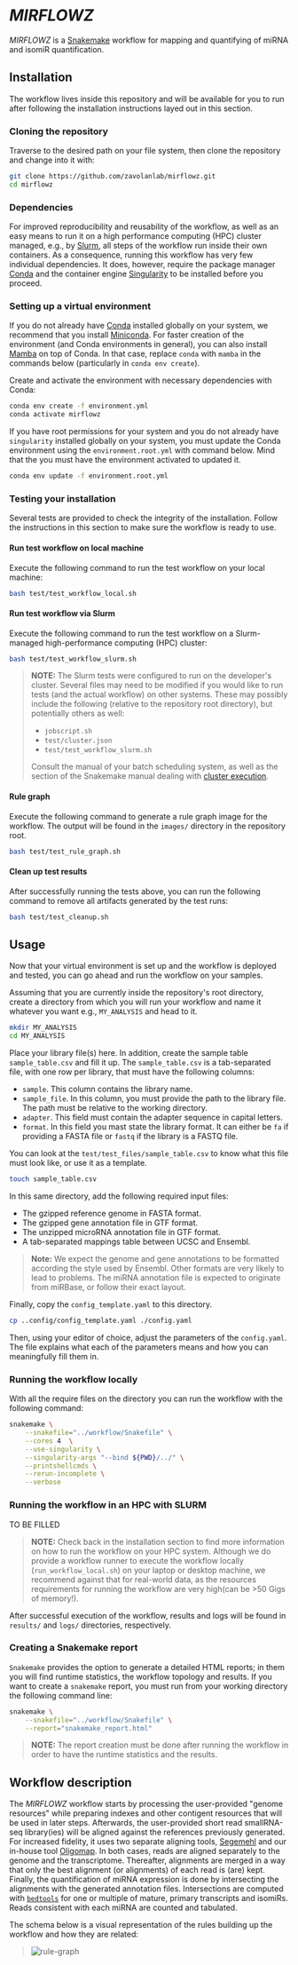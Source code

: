 # _MIRFLOWZ_

_MIRFLOWZ_ is a [Snakemake][snakemake] workflow for mapping and 
quantifying of miRNA and isomiR quantification.

## Installation

The workflow lives inside this repository and will be available for you to run
after following the installation instructions layed out in this section.

### Cloning the repository

Traverse to the desired path on your file system, then clone the repository and
change into it with:

```bash
git clone https://github.com/zavolanlab/mirflowz.git
cd mirflowz
```

### Dependencies

For improved reproducibility and reusability of the workflow, as well as an
easy means to run it on a high performance computing (HPC) cluster managed,
e.g., by [Slurm][slurm], all steps of the workflow run inside their own
containers. As a consequence, running this workflow has very few individual
dependencies. It does, however, require the package manager [Conda][conda] and
the container engine [Singularity][singularity] to be installed before you
proceed.


### Setting up a virtual environment

If you do not already have [Conda][conda] installed globally on your system,
we recommend that you install [Miniconda][miniconda-installation]. For faster creation of
the environment (and Conda environments in general), you can also install
[Mamba][mamba] on top of Conda. In that case, replace `conda` with `mamba` in
the commands below (particularly in `conda env create`).

Create and activate the environment with necessary dependencies with Conda:

```bash
conda env create -f environment.yml
conda activate mirflowz
```

If you have root permissions for your system and you do not already have
`singularity` installed globally on your system, you must update the Conda
environment using the `environment.root.yml` with command below. Mind that the
you must have the environment activated to updated it.

```bash
conda env update -f environment.root.yml
```

### Testing your installation

Several tests are provided to check the integrity of the installation. Follow
the instructions in this section to make sure the workflow is ready to use.

#### Run test workflow on local machine

Execute the following command to run the test workflow on your local machine:

```bash
bash test/test_workflow_local.sh
```

#### Run test workflow via Slurm

Execute the following command to run the test workflow on a Slurm-managed
high-performance computing (HPC) cluster:

```bash
bash test/test_workflow_slurm.sh
```

> **NOTE:** The Slurm tests were configured to run on the developer's cluster.
> Several files may need to be modified if you would like to run tests (and
> the actual workflow) on other systems. These may possibly include the
> following (relative to the repository root directory), but potentially others
> as well:
>  
> * `jobscript.sh`
> * `test/cluster.json`
> * `test/test_workflow_slurm.sh`
>  
> Consult the manual of
> your batch scheduling system, as well as the section of the Snakemake manual
> dealing with [cluster execution].

#### Rule graph

Execute the following command to generate a rule graph image for the workflow.
The output will be found in the `images/` directory in the repository root.

```bash
bash test/test_rule_graph.sh
```

#### Clean up test results

After successfully running the tests above, you can run the following command
to remove all artifacts generated by the test runs:

```bash
bash test/test_cleanup.sh
```

## Usage

Now that your virtual environment is set up and the workflow is deployed and
tested, you can go ahead and run the workflow on your samples.

Assuming that you are currently inside the repository's root directory, 
create a directory from which you will run your workflow and name it whatever 
you want e.g., `MY_ANALYSIS` and head to it.

```bash
mkdir MY_ANALYSIS
cd MY_ANALYSIS
```
Place your library file(s) here. In addition, create the sample table 
`sample_table.csv` and fill it up. The `sample_table.csv` is a tab-separated  
file, with one row per library, that must have the following columns:  

- `sample`. This column contains the library name.  
- `sample_file`. In this column, you must provide the path to the library file.
The path must be relative to the working directory.  
- `adapter`.  This field must contain the adapter sequence in capital letters.  
- `format`. In this field you mast state the library format. It can either be 
`fa` if providing a FASTA file or `fastq` if the library is a FASTQ file.  

You can look at the `test/test_files/sample_table.csv` to know what this file 
must look like, or use it as a template.

```bash
touch sample_table.csv
```
In this same directory, add the following required input files:  

- The gzipped reference genome in FASTA format.  
- The gzipped gene annotation file in GTF format.  
- The unzipped microRNA annotation file in GTF format.  
- A tab-separated mappings table between UCSC and Ensembl.

> **Note:** We expect the genome and gene annotations to be formatted according
> the style used by Ensembl. Other formats are very likely to lead to problems.
> The miRNA annotation file is expected to originate from miRBase, or follow 
> their exact layout.

Finally, copy the `config_template.yaml` to this directory.

```bash
cp ..config/config_template.yaml ./config.yaml
```
Then, using your editor of choice, adjust the parameters of the `config.yaml`.
The file explains what each of the parameters means and how you can meaningfully
fill them in. 

### Running the workflow locally


With all the require files on the directory you can run the workflow with the
following command:  

```bash
snakemake \
    --snakefile="../workflow/Snakefile" \
    --cores 4  \
    --use-singularity \
    --singularity-args "--bind ${PWD}/../" \
    --printshellcmds \
    --rerun-incomplete \
    --verbose
```

### Running the workflow in an HPC with SLURM


TO BE FILLED

> **NOTE:** Check back in the installation section to find more information on
> how to run the workflow on your HPC system. Although we do provide a workflow
> runner to execute the workflow locally (`run_workflow_local.sh`) on your 
> laptop or desktop machine, we recommend against that for real-world data, as 
> the resources requirements for running the workflow are very high(can be >50 
Gigs of memory!).

After successful execution of the workflow, results and logs will be found in
`results/` and `logs/` directories, respectively.


### Creating a Snakemake report

`Snakemake` provides the option to generate a detailed HTML reports; in them 
you will find runtime statistics, the workflow topology and results. If you 
want to create a `snakemake` report, you must run from your working directory 
the following command line:

```bash
snakemake \
    --snakefile="../workflow/Snakefile" \
    --report="snakemake_report.html"
```

> **NOTE:** The report creation must be done after running the workflow in
> order to have the runtime statistics and the results. 

## Workflow description

The _MIRFLOWZ_ workflow starts by processing the user-provided "genome 
resources" while preparing indexes and other contigent resources that will be
used in later steps. Afterwards, the user-provided short read smallRNA-seq
library(ies) will be aligned against the references previously generated. For
increased fidelity, it uses two separate aligning tools, [Segemehl][segemehl] 
and our in-house tool [Oligomap][oligomap]. In both cases, reads are aligned
separately to the genome and the transcriptome. Thereafter, alignments are
merged in a way that only the best alignment (or alignments) of each read is 
(are) kept. Finally, the quantification of miRNA expression is done by
intersecting the alignments with the generated annotation files. Intersections 
are computed with [`bedtools`][bedtools] for one or multiple of mature, primary
transcripts and isomiRs. Reads consistent with each miRNA are counted and 
tabulated.


The schema below is a visual representation of the rules building up the 
workflow and how they are related:

> ![rule-graph][rule-graph]

[bedtools]: <https://github.com/arq5x/bedtools2>
[conda]: <https://docs.conda.io/projects/conda/en/latest/index.html>
[cluster execution]: <https://snakemake.readthedocs.io/en/stable/executing/cluster.html>
[mamba]: <https://github.com/mamba-org/mamba>
[miniconda-installation]: <https://docs.conda.io/en/latest/miniconda.html>
[oligomap]: <https://bio.tools/oligomap>
[rule-graph]: images/rule_graph.svg
[segemehl]: <https://www.bioinf.uni-leipzig.de/Software/segemehl/>
[singularity]: <https://sylabs.io/singularity/>
[slurm]: <https://slurm.schedmd.com/documentation.html>
[snakemake]: <https://snakemake.readthedocs.io/en/stable/>